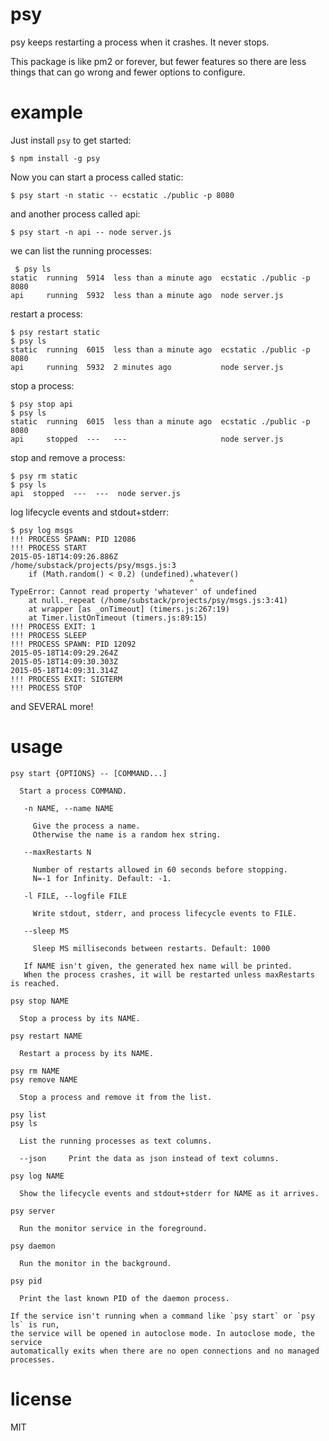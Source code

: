 # psy

psy keeps restarting a process when it crashes. It never stops.

This package is like pm2 or forever, but fewer features so there are less things
that can go wrong and fewer options to configure.

# example

Just install `psy` to get started:

```
$ npm install -g psy
```

Now you can start a process called static:

```
$ psy start -n static -- ecstatic ./public -p 8080
```

and another process called api:

```
$ psy start -n api -- node server.js
```

we can list the running processes:

```
 $ psy ls
static  running  5914  less than a minute ago  ecstatic ./public -p 8080
api     running  5932  less than a minute ago  node server.js
```

restart a process:

```
$ psy restart static
$ psy ls
static  running  6015  less than a minute ago  ecstatic ./public -p 8080
api     running  5932  2 minutes ago           node server.js
```

stop a process:

```
$ psy stop api
$ psy ls
static  running  6015  less than a minute ago  ecstatic ./public -p 8080
api     stopped  ---   ---                     node server.js
```

stop and remove a process:

```
$ psy rm static
$ psy ls
api  stopped  ---  ---  node server.js
```

log lifecycle events and stdout+stderr:

```
$ psy log msgs
!!! PROCESS SPAWN: PID 12086
!!! PROCESS START
2015-05-18T14:09:26.886Z
/home/substack/projects/psy/msgs.js:3
    if (Math.random() < 0.2) (undefined).whatever()
                                        ^
TypeError: Cannot read property 'whatever' of undefined
    at null._repeat (/home/substack/projects/psy/msgs.js:3:41)
    at wrapper [as _onTimeout] (timers.js:267:19)
    at Timer.listOnTimeout (timers.js:89:15)
!!! PROCESS EXIT: 1
!!! PROCESS SLEEP
!!! PROCESS SPAWN: PID 12092
2015-05-18T14:09:29.264Z
2015-05-18T14:09:30.303Z
2015-05-18T14:09:31.314Z
!!! PROCESS EXIT: SIGTERM
!!! PROCESS STOP
```

and SEVERAL more!

# usage

```
psy start {OPTIONS} -- [COMMAND...]

  Start a process COMMAND.

   -n NAME, --name NAME

     Give the process a name.
     Otherwise the name is a random hex string.

   --maxRestarts N

     Number of restarts allowed in 60 seconds before stopping.
     N=-1 for Infinity. Default: -1.

   -l FILE, --logfile FILE

     Write stdout, stderr, and process lifecycle events to FILE.
 
   --sleep MS

     Sleep MS milliseconds between restarts. Default: 1000

   If NAME isn't given, the generated hex name will be printed.
   When the process crashes, it will be restarted unless maxRestarts is reached.

psy stop NAME

  Stop a process by its NAME.

psy restart NAME

  Restart a process by its NAME.

psy rm NAME
psy remove NAME

  Stop a process and remove it from the list.

psy list
psy ls

  List the running processes as text columns.

  --json     Print the data as json instead of text columns.

psy log NAME

  Show the lifecycle events and stdout+stderr for NAME as it arrives.

psy server

  Run the monitor service in the foreground.

psy daemon

  Run the monitor in the background.

psy pid

  Print the last known PID of the daemon process.

If the service isn't running when a command like `psy start` or `psy ls` is run,
the service will be opened in autoclose mode. In autoclose mode, the service
automatically exits when there are no open connections and no managed processes.
```

# license

MIT

